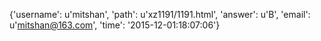 {'username': u'mitshan', 'path': u'xz1191/1191.html', 'answer': u'B', 'email': u'mitshan@163.com', 'time': '2015-12-01:18:07:06'}